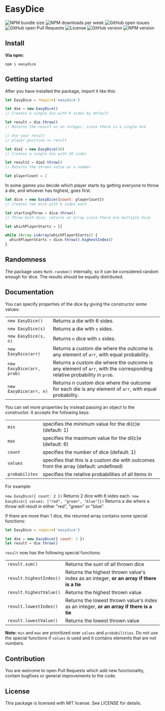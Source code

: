 #  EasyDice

![NPM bundle size](https://img.shields.io/bundlephobia/min/easydice.svg)
![NPM downloads per week](https://img.shields.io/npm/dw/easydice.svg)
![GitHub open issues](https://img.shields.io/github/issues-raw/DaniFoldi/easydice.svg)
![GitHub open Pull Requests](https://img.shields.io/github/issues-pr-raw/DaniFoldi/easydice.svg)
![License](https://img.shields.io/github/license/DaniFoldi/easydice.svg)
![GitHub version](https://img.shields.io/github/package-json/v/DaniFoldi/easydice.svg)
![NPM version](https://img.shields.io/npm/v/easydice.svg)

## Install

**Via npm:**

```
npm i easydice
```

## Getting started

After you have installed the package, import it like this:

```javascript
let EasyDice = require('easydice')

let die = new EasyDice()
// Creates a single die with 6 sides by default

let result = die.throw()
// Returns the result as an integer, since there is a single die

// Use your result
// player.position += result

let die2 = new EasyDice(20)
// Creates a single die with 20 sides

let result2 = die2.throw()
// Returns the thrown value as a number

let playerCount = 2
```

In some games you decide which player starts by getting everyone to throw a die, and whoever has highest, goes first.

```javascript
let dice = new EasyDice({count: playerCount})
// Creates two dice with 6 sides each

let startingThrow = dice.throw()
// Throw both dice, returns an array since there are multiple dice

let whichPlayerStarts = []

while (Array.isArray(whichPlayerStarts)) {
  whichPlayerStarts = dice.throw().highestIndex()
}
```

## Randomness

The package uses `Math.random()` internally, so it can be considered random enough for dice. The results should be equally distributed.

## Documentation

You can specify properties of the dice by giving the constructor some values:

| | |
|-|-|
|`new EasyDice()`|Returns a die with 6 sides.|
|`new EasyDice(s)`|Returns a die with `s` sides.|
|`new EasyDice(s, n)`|Returns `n` dice with `s` sides.|
|`new EasyDice(arr)`|Returns a custom die where the outcome is any element of `arr`, with equal probability.|
|`new EasyDice(arr, prob)`|Returns a custom die where the outcome is any element of `arr`, with the corresponding relative probability in `prob`.|
|`new EasyDice(arr, n)`|Returns n custom dice where the outcome for each die is any element of `arr`, with equal probability.|

You can set more properties by instead passing an object to the constructor.
It accepts the following keys:

| | |
|-|-|
|`min`|specifies the minimum value for the di(c)e (default: 1)|
|`max`|specifies the maximum value for the di(c)e (default: 6)|
|`count`|specifies the number of dice (default: 1)|
|`values`|specifies that this is a custom die with outcomes from the array (default: undefined)|
|`probabilites`|specifies the relative probabilities of all items in |`values`|(default: undefined)|

For example:

`new EasyDice({ count: 2 })` Returns 2 dice with 6 sides each.
`new EasyDice({ values: ["red", "green", "blue"]})` Returns a die where a throw will result in either "red", "green" or "blue".

If there are more than 1 dice, the returned array contains some special functions:
```javascript
let EasyDice = require('easydice')

let die = new EasyDice({ count: 2 })
let result = die.throw()
```
`result` now has the following special functions:

| | |
|-|-|
|`result.sum()`|Returns the sum of all thrown dice|
|`result.highestIndex()`|Returns the highest thrown value's index as an integer, **or an array if there is a tie**|
|`result.highestValue()`|Returns the highest thrown value|
|`result.lowestIndex()`|Returns the lowest thrown value's index as an integer, **or an array if there is a tie**|
|`result.lowestValue()`|Returns the lowest thrown value|

**Note:**
`min` and `max` are prioritized over `values` and `probabilities`.
Do not use the special functions if `values` is used and it contains elements that are not numbers.

## Contribution

You are welcome to open Pull Requests which add new functionality, contain bugfixes or general improvements to the code.

## License

This package is licensed with MIT license. See LICENSE for details.
